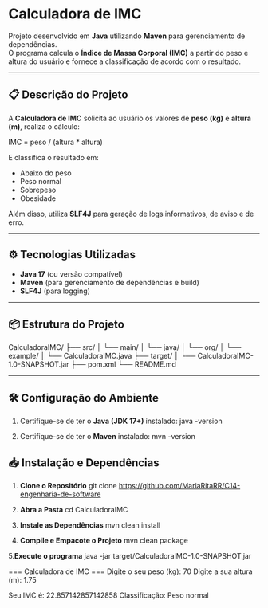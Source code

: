 # Calculadora de IMC

Projeto desenvolvido em **Java** utilizando **Maven** para gerenciamento de dependências.  
O programa calcula o **Índice de Massa Corporal (IMC)** a partir do peso e altura do usuário e fornece a classificação de acordo com o resultado.

---

## 📋 Descrição do Projeto
A **Calculadora de IMC** solicita ao usuário os valores de **peso (kg)** e **altura (m)**, realiza o cálculo:

IMC = peso / (altura * altura)


E classifica o resultado em:
- Abaixo do peso
- Peso normal
- Sobrepeso
- Obesidade

Além disso, utiliza **SLF4J** para geração de logs informativos, de aviso e de erro.

---

## ⚙️ Tecnologias Utilizadas
- **Java 17** (ou versão compatível)
- **Maven** (para gerenciamento de dependências e build)
- **SLF4J** (para logging)

---

## 📦 Estrutura do Projeto

CalculadoraIMC/
├── src/
│   └── main/
│       └── java/
│           └── org/
│               └── example/
│                   └── CalculadoraIMC.java
├── target/
│   └── CalculadoraIMC-1.0-SNAPSHOT.jar
├── pom.xml
└── README.md


---

## 🛠️ Configuração do Ambiente
1. Certifique-se de ter o **Java (JDK 17+)** instalado:
   java -version

2. Certifique-se de ter o **Maven** instalado:
    mvn -version

## 📥 Instalação e Dependências
1. **Clone o Repositório**
    git clone https://github.com/MariaRitaRR/C14-engenharia-de-software

2. **Abra a Pasta**
    cd CalculadoraIMC

3. **Instale as Dependências**
    mvn clean install

4. **Compile e Empacote o Projeto**
    mvn clean package

5.**Execute o programa**
java -jar target/CalculadoraIMC-1.0-SNAPSHOT.jar




=== Calculadora de IMC ===
Digite o seu peso (kg): 70
Digite a sua altura (m): 1.75

Seu IMC é: 22.857142857142858
Classificação: Peso normal



